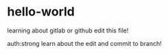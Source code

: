 # hello-world
learning about gitlab or github
edit this file!

auth:strong
learn about the edit and commit to branch!
